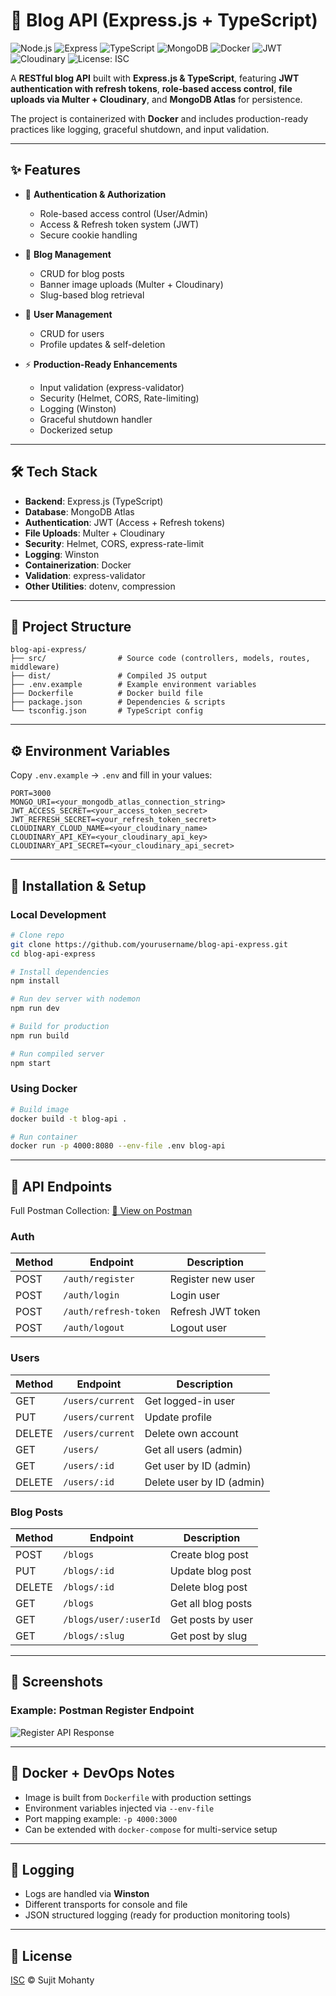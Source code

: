 # 📖 Blog API (Express.js + TypeScript)

![Node.js](https://img.shields.io/badge/node.js-18.x-green?logo=node.js)
![Express](https://img.shields.io/badge/express.js-5.x-lightgrey?logo=express)
![TypeScript](https://img.shields.io/badge/typescript-5.x-blue?logo=typescript)
![MongoDB](https://img.shields.io/badge/mongoDB-Atlas-green?logo=mongodb)
![Docker](https://img.shields.io/badge/docker-ready-blue?logo=docker)
![JWT](https://img.shields.io/badge/JWT-authentication-red?logo=jsonwebtokens)
![Cloudinary](https://img.shields.io/badge/cloudinary-image%20hosting-yellow?logo=cloudinary)
![License: ISC](https://img.shields.io/badge/License-ISC-blue.svg)

A **RESTful blog API** built with **Express.js & TypeScript**, featuring **JWT authentication with refresh tokens**, **role-based access control**, **file uploads via Multer + Cloudinary**, and **MongoDB Atlas** for persistence.

The project is containerized with **Docker** and includes production-ready practices like logging, graceful shutdown, and input validation.

---

## ✨ Features

- 🔐 **Authentication & Authorization**
  - Role-based access control (User/Admin)
  - Access & Refresh token system (JWT)
  - Secure cookie handling

- 📝 **Blog Management**
  - CRUD for blog posts
  - Banner image uploads (Multer + Cloudinary)
  - Slug-based blog retrieval

- 👤 **User Management**
  - CRUD for users
  - Profile updates & self-deletion

- ⚡ **Production-Ready Enhancements**
  - Input validation (express-validator)
  - Security (Helmet, CORS, Rate-limiting)
  - Logging (Winston)
  - Graceful shutdown handler
  - Dockerized setup

---

## 🛠 Tech Stack

- **Backend**: Express.js (TypeScript)
- **Database**: MongoDB Atlas
- **Authentication**: JWT (Access + Refresh tokens)
- **File Uploads**: Multer + Cloudinary
- **Security**: Helmet, CORS, express-rate-limit
- **Logging**: Winston
- **Containerization**: Docker
- **Validation**: express-validator
- **Other Utilities**: dotenv, compression

---

## 📂 Project Structure

```
blog-api-express/
├── src/                # Source code (controllers, models, routes, middleware)
├── dist/               # Compiled JS output
├── .env.example        # Example environment variables
├── Dockerfile          # Docker build file
├── package.json        # Dependencies & scripts
└── tsconfig.json       # TypeScript config
```

---

## ⚙️ Environment Variables

Copy `.env.example` → `.env` and fill in your values:

```env
PORT=3000
MONGO_URI=<your_mongodb_atlas_connection_string>
JWT_ACCESS_SECRET=<your_access_token_secret>
JWT_REFRESH_SECRET=<your_refresh_token_secret>
CLOUDINARY_CLOUD_NAME=<your_cloudinary_name>
CLOUDINARY_API_KEY=<your_cloudinary_api_key>
CLOUDINARY_API_SECRET=<your_cloudinary_api_secret>
```

---

## 🚀 Installation & Setup

### Local Development

```bash
# Clone repo
git clone https://github.com/yourusername/blog-api-express.git
cd blog-api-express

# Install dependencies
npm install

# Run dev server with nodemon
npm run dev

# Build for production
npm run build

# Run compiled server
npm start
```

### Using Docker

```bash
# Build image
docker build -t blog-api .

# Run container
docker run -p 4000:8080 --env-file .env blog-api
```

---

## 📡 API Endpoints

Full Postman Collection: [🔗 View on Postman](https://www.postman.com/sujit-mohanty/workspace/blog-api-express-js/collection/8471258-cc955262-dc8c-4d93-8339-decc31c1097d?action=share&source=collection_link&creator=8471258)

### Auth

| Method | Endpoint              | Description       |
| ------ | --------------------- | ----------------- |
| POST   | `/auth/register`      | Register new user |
| POST   | `/auth/login`         | Login user        |
| POST   | `/auth/refresh-token` | Refresh JWT token |
| POST   | `/auth/logout`        | Logout user       |

### Users

| Method | Endpoint         | Description               |
| ------ | ---------------- | ------------------------- |
| GET    | `/users/current` | Get logged-in user        |
| PUT    | `/users/current` | Update profile            |
| DELETE | `/users/current` | Delete own account        |
| GET    | `/users/`        | Get all users (admin)     |
| GET    | `/users/:id`     | Get user by ID (admin)    |
| DELETE | `/users/:id`     | Delete user by ID (admin) |

### Blog Posts

| Method | Endpoint              | Description        |
| ------ | --------------------- | ------------------ |
| POST   | `/blogs`              | Create blog post   |
| PUT    | `/blogs/:id`          | Update blog post   |
| DELETE | `/blogs/:id`          | Delete blog post   |
| GET    | `/blogs`              | Get all blog posts |
| GET    | `/blogs/user/:userId` | Get posts by user  |
| GET    | `/blogs/:slug`        | Get post by slug   |

---

## 📸 Screenshots

### Example: Postman Register Endpoint

![Register API Response](https://i.ibb.co/ccv5NvTF/Screenshot-2025-08-24-181246.png)

---

## 🐳 Docker + DevOps Notes

- Image is built from `Dockerfile` with production settings
- Environment variables injected via `--env-file`
- Port mapping example: `-p 4000:3000`
- Can be extended with `docker-compose` for multi-service setup

---

## 📖 Logging

- Logs are handled via **Winston**
- Different transports for console and file
- JSON structured logging (ready for production monitoring tools)

---

## 📜 License

[ISC](./LICENSE) © Sujit Mohanty
